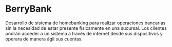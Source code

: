 # BerryBank
Desarrollo de sistema de homebanking para realizar operaciones bancarias sin la necesidad de estar presente físicamente en una sucursal. Los clientes podrán acceder a un sistema a través de internet desde sus dispositivos y operara de manera ágil sus cuentas.
